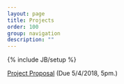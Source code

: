 ```yaml
---
layout: page
title: Projects
order: 100
group: navigation
description: ""
---
```

{% include JB/setup %}

[Project Proposal](https://canvas.uw.edu/courses/1199471/assignments/4235351) (Due 5/4/2018, 5pm.)


